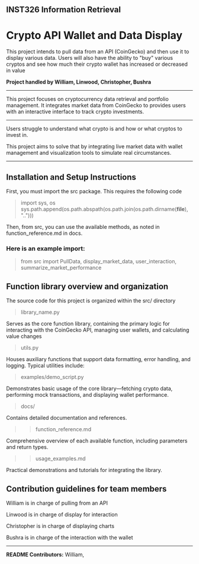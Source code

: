 ## INST326 Information Retrieval
# Crypto API Wallet and Data Display
This project intends to pull data from an API (CoinGecko) and then use it to display various data. Users will also have the ability to "buy" various cryptos and see how much their crypto wallet has increased or decreased in value

**Project handled by William, Linwood, Christopher, Bushra**

***
This project focuses on cryptocurrency data retrieval and portfolio management. It integrates market data from CoinGecko to provides users with an interactive interface to track crypto investments.
***

Users struggle to understand what crypto is and how or what cryptos to invest in.  

This project aims to solve that by integrating live market data with wallet management and visualization tools to simulate real circumstances.

***

## Installation and Setup Instructions

First, you must import the src package. This requires the following code

> import sys, os
sys.path.append(os.path.abspath(os.path.join(os.path.dirname(__file__), "..")))

Then, from src, you can use the available methods, as noted in function_reference.md in docs.

### Here is an example import:

> from src import PullData, display_market_data, user_interaction, summarize_market_performance

## Function library overview and organization
The source code for this project is organized within the src/ directory

> library_name.py

Serves as the core function library, containing the primary logic for interacting with the CoinGecko API, managing user wallets, and calculating value changes

> utils.py

Houses auxiliary functions that support data formatting, error handling, and logging.
Typical utilities include:

> examples/demo_script.py

Demonstrates basic usage of the core library—fetching crypto data, performing mock transactions, and displaying wallet performance.

> docs/

Contains detailed documentation and references.

>> function_reference.md

Comprehensive overview of each available function, including parameters and return types.

>> usage_examples.md

Practical demonstrations and tutorials for integrating the library.

## Contribution guidelines for team members

William is in charge of pulling from an API

Linwood is in charge of display for interaction

Christopher is in charge of displaying charts

Bushra is in charge of the interaction with the wallet

***

**README Contributors:** William,